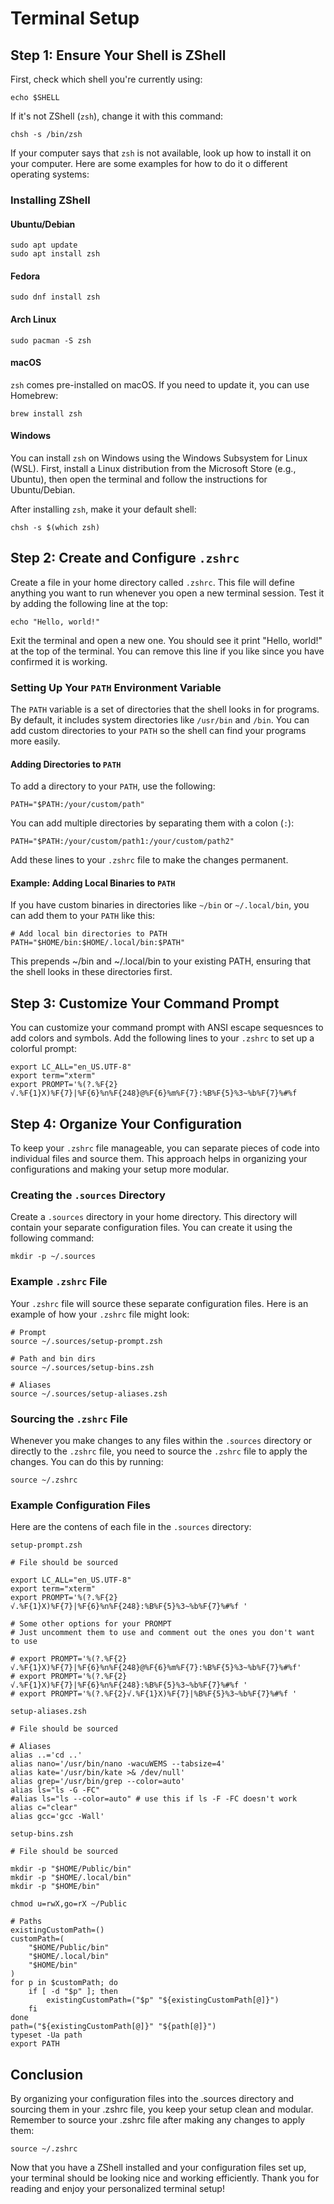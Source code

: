 # Terminal Setup 

## Step 1: Ensure Your Shell is ZShell

First, check which shell you're currently using:

```
echo $SHELL
```

If it's not ZShell (`zsh`), change it with this command:

```
chsh -s /bin/zsh
```

If your computer says that `zsh` is not available, look up how to install it on your computer. Here are some examples for how to do it o different operating systems:

### Installing ZShell

#### Ubuntu/Debian

```
sudo apt update
sudo apt install zsh
```

#### Fedora
```
sudo dnf install zsh
```

#### Arch Linux
```
sudo pacman -S zsh
```

#### macOS

`zsh` comes pre-installed on macOS. If you need to update it, you can use Homebrew:
```
brew install zsh
```

#### Windows

You can install `zsh` on Windows using the Windows Subsystem for Linux (WSL). First, install a Linux distribution from the Microsoft Store (e.g., Ubuntu), then open the terminal and follow the instructions for Ubuntu/Debian.

After installing `zsh`, make it your default shell:
```
chsh -s $(which zsh)
```

## Step 2: Create and Configure `.zshrc`

Create a file in your home directory called `.zshrc`. This file will define anything you want to run whenever you open a new terminal session. Test it by adding the following line at the top:

```
echo "Hello, world!"
```

Exit the terminal and open a new one. You should see it print "Hello, world!" at the top of the terminal. You can remove this line if you like since you have confirmed it is working. 

### Setting Up Your `PATH` Environment Variable

The `PATH` variable is a set of directories that the shell looks in for programs. By default, it includes system directories like `/usr/bin` and `/bin`. You can add custom directories to your `PATH` so the shell can find your programs more easily.

#### Adding Directories to `PATH`

To add a directory to your `PATH`, use the following:

```
PATH="$PATH:/your/custom/path"
```

You can add multiple directories by separating them with a colon (`:`):

```
PATH="$PATH:/your/custom/path1:/your/custom/path2"
```

Add these lines to your `.zshrc` file to make the changes permanent.

#### Example: Adding Local Binaries to `PATH`

If you have custom binaries in directories like `~/bin` or `~/.local/bin`, you can add them to your `PATH` like this:

```
# Add local bin directories to PATH
PATH="$HOME/bin:$HOME/.local/bin:$PATH"
```

This prepends ~/bin and ~/.local/bin to your existing PATH, ensuring that the shell looks in these directories first.


## Step 3: Customize Your Command Prompt

You can customize your command prompt with ANSI escape sequesnces to add colors and symbols. Add the following lines to your `.zshrc` to set up a colorful prompt:

```
export LC_ALL="en_US.UTF-8"
export term="xterm"
export PROMPT='%(?.%F{2}√.%F{1}X)%F{7}|%F{6}%n%F{248}@%F{6}%m%F{7}:%B%F{5}%3~%b%F{7}%#%f
```

## Step 4: Organize Your Configuration

To keep your `.zshrc` file manageable, you can separate pieces of code into individual files and source them. This approach helps in organizing your configurations and making your setup more modular. 

### Creating the `.sources` Directory

Create a `.sources` directory in your home directory. This directory will contain your separate configuration files. You can create it using the following command:

```
mkdir -p ~/.sources
```

### Example `.zshrc` File

Your `.zshrc` file will source these separate configuration files. Here is an example of how your `.zshrc` file might look:

```
# Prompt
source ~/.sources/setup-prompt.zsh

# Path and bin dirs
source ~/.sources/setup-bins.zsh

# Aliases
source ~/.sources/setup-aliases.zsh
```

### Sourcing the `.zshrc` File

Whenever you make changes to any files within the `.sources` directory or directly to the `.zshrc` file, you need to source the `.zshrc` file to apply the changes. You can do this by running:

```
source ~/.zshrc
```

### Example Configuration Files

Here are the contens of each file in the `.sources` directory:

`setup-prompt.zsh`

```
# File should be sourced

export LC_ALL="en_US.UTF-8"
export term="xterm"
export PROMPT='%(?.%F{2}√.%F{1}X)%F{7}|%F{6}%n%F{248}:%B%F{5}%3~%b%F{7}%#%f '

# Some other options for your PROMPT
# Just uncomment them to use and comment out the ones you don't want to use

# export PROMPT='%(?.%F{2}√.%F{1}X)%F{7}|%F{6}%n%F{248}@%F{6}%m%F{7}:%B%F{5}%3~%b%F{7}%#%f'
# export PROMPT='%(?.%F{2}√.%F{1}X)%F{7}|%F{6}%n%F{248}:%B%F{5}%3~%b%F{7}%#%f '
# export PROMPT='%(?.%F{2}√.%F{1}X)%F{7}|%B%F{5}%3~%b%F{7}%#%f '
```

`setup-aliases.zsh`

```
# File should be sourced

# Aliases
alias ..='cd ..'
alias nano='/usr/bin/nano -wacuWEMS --tabsize=4'
alias kate='/usr/bin/kate >& /dev/null'
alias grep='/usr/bin/grep --color=auto'
alias ls="ls -G -FC"
#alias ls="ls --color=auto" # use this if ls -F -FC doesn't work
alias c="clear"
alias gcc='gcc -Wall'
```

`setup-bins.zsh`

```
# File should be sourced

mkdir -p "$HOME/Public/bin"
mkdir -p "$HOME/.local/bin"
mkdir -p "$HOME/bin"

chmod u=rwX,go=rX ~/Public

# Paths
existingCustomPath=()
customPath=(
    "$HOME/Public/bin"
    "$HOME/.local/bin"
    "$HOME/bin"
)
for p in $customPath; do
    if [ -d "$p" ]; then
        existingCustomPath=("$p" "${existingCustomPath[@]}")
    fi
done
path=("${existingCustomPath[@]}" "${path[@]}")
typeset -Ua path
export PATH
```

## Conclusion

By organizing your configuration files into the .sources directory and sourcing them in your .zshrc file, you keep your setup clean and modular. Remember to source your .zshrc file after making any changes to apply them:

```
source ~/.zshrc
```

Now that you have a ZShell installed and your configuration files set up, your terminal should be looking nice and working efficiently. Thank you for reading and enjoy your personalized terminal setup!
